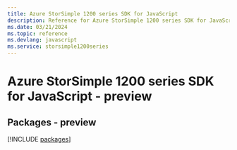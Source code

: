 ```yaml
---
title: Azure StorSimple 1200 series SDK for JavaScript
description: Reference for Azure StorSimple 1200 series SDK for JavaScript
ms.date: 03/21/2024
ms.topic: reference
ms.devlang: javascript
ms.service: storsimple1200series
---
```

# Azure StorSimple 1200 series SDK for JavaScript - preview
## Packages - preview
[!INCLUDE [packages](storsimple-1200-series-index.md)]